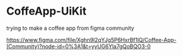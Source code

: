 # CoffeApp-UiKit
trying to make a coffee app from figma community

https://www.figma.com/file/Xghn9l2qYJg5P6HxrBf1lQ/Coffee-App-(Community)?node-id=0%3A1&t=yyUG6Yla7gQoBQO3-0

